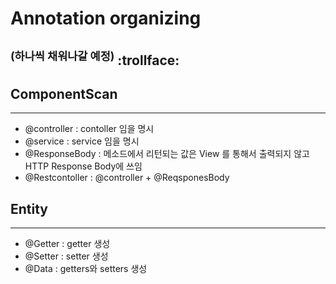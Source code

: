 # Annotation organizing 
<sup>(하나씩 채워나갈 예정)</sup> :trollface:
--------------------------------

## ComponentScan
-------------------------

- @controller : contoller 임을 명시
- @service :   service 임을 명시
- @ResponseBody : 메소드에서 리턴되는 값은 View 를 통해서 출력되지 않고 HTTP Response Body에 쓰임
- @Restcontoller : @controller + @ReqsponesBody


## Entity
------------------------

- @Getter : getter 생성
- @Setter : setter 생성
- @Data : getters와 setters 생성
